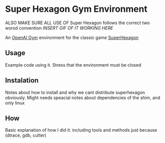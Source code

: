 # Super Hexagon Gym Environment

ALSO MAKE SURE ALL USE OF Super Hexagon follows the correct two worsd convention
*INSERT GIF OF IT WORKING HERE*

An [OpenAI Gym](https://gym.openai.com/) environment for the classic game
[SuperHexagon](https://superhexagon.com/)

## Usage

Example code using it. Stress that the environment must be closed

## Instalation

Notes about how to install and why we cant distribute superhexagon
obviously. Might needs speacial notes about dependencies of the shim, and only
linux

## How

Basic explanation of how I did it. including tools and methods just because
(dtrace, gdb, cutter)
